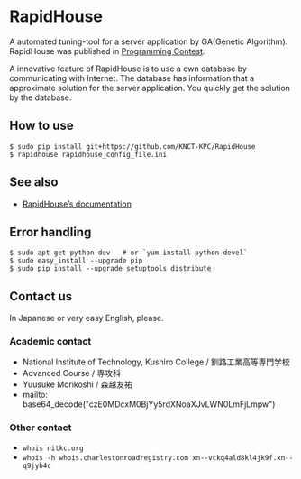 RapidHouse
==========
A automated tuning-tool for a server application by GA(Genetic Algorithm).
RapidHouse was published in [Programming Contest](http://www.procon.gr.jp/).

A innovative feature of RapidHouse is to use a own database by communicating with Internet.
The database has information that a approximate solution for the server application.
You quickly get the solution by the database.

## How to use

    $ sudo pip install git+https://github.com/KNCT-KPC/RapidHouse
    $ rapidhouse rapidhouse_config_file.ini

## See also

  * [RapidHouse’s documentation](http://rapidhouse.nitkc.org/)

## Error handling

    $ sudo apt-get python-dev	# or `yum install python-devel`
    $ sudo easy_install --upgrade pip
    $ sudo pip install --upgrade setuptools distribute

## Contact us

In Japanese or very easy English, please.

### Academic contact

  * National Institute of Technology, Kushiro College / 釧路工業高等専門学校
  * Advanced Course / 専攻科
  * Yuusuke Morikoshi / 森越友祐
  * mailto: base64\_decode("czE0MDcxM0BjYy5rdXNoaXJvLWN0LmFjLmpw")

### Other contact

  * `whois nitkc.org`
  * `whois -h whois.charlestonroadregistry.com xn--vckq4ald8kl4jk9f.xn--q9jyb4c`

